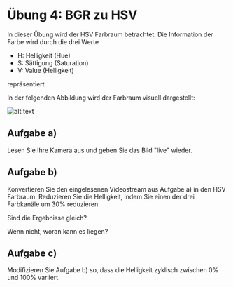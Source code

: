 # Übung 4:  BGR zu HSV

In dieser Übung wird der HSV Farbraum betrachtet. Die Information der Farbe wird
durch die drei Werte  

 - H: Helligkeit (Hue)
 - S: Sättigung (Saturation)
 - V: Value (Helligkeit)
 
repräsentiert.

In der folgenden Abbildung wird der Farbraum visuell dargestellt:

![alt text](https://upload.wikimedia.org/wikipedia/commons/f/f1/HSV_cone.jpg)



## Aufgabe a)
Lesen Sie Ihre Kamera aus und geben Sie das Bild "live" wieder.

## Aufgabe b)
Konvertieren Sie den eingelesenen Videostream aus Aufgabe a) in den HSV Farbraum. 
Reduzieren Sie die Helligkeit, indem Sie einen der drei Farbkanäle um 30% reduzieren. 

Sind die Ergebnisse gleich? 

Wenn nicht, woran kann es liegen?

## Aufgabe c)
Modifizieren Sie Aufgabe b) so, dass die Helligkeit zyklisch zwischen 0% und 100%
variiert.  




